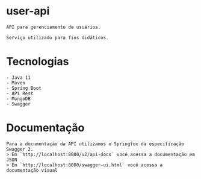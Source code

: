 # user-api
    API para gerenciamento de usuários.

    Serviço utilizado para fins didáticos.
# Tecnologias

    - Java 11
    - Maven
    - Spring Boot
    - APi Rest
    - MongoDB
    - Swagger

# Documentação
    Para a documentação da API utilizamos o Springfox da especificação Swagger 2. 
    > Em `http://localhost:8080/v2/api-docs` você acessa a documentação em JSON
    > Em `http://localhost:8080/swagger-ui.html` você acessa a documentação visual




